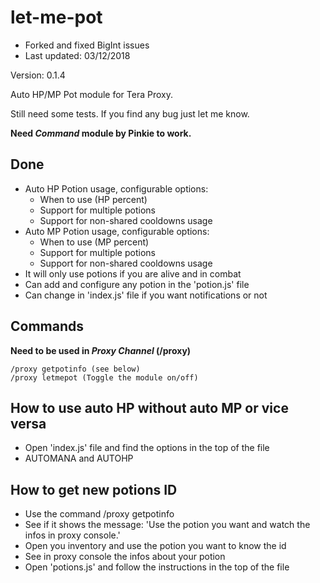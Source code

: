 # let-me-pot

* Forked and fixed BigInt issues
* Last updated: 03/12/2018

Version: 0.1.4

Auto HP/MP Pot module for Tera Proxy.

Still need some tests. If you find any bug just let me know.

**Need _Command_ module by Pinkie to work.**

## Done
 * Auto HP Potion usage, configurable options:
    * When to use (HP percent)
    * Support for multiple potions
    * Support for non-shared cooldowns usage
 * Auto MP Potion usage, configurable options:
    * When to use (MP percent)
    * Support for multiple potions
    * Support for non-shared cooldowns usage
 * It will only use potions if you are alive and in combat
 * Can add and configure any potion in the 'potion.js' file
 * Can change in 'index.js' file if you want notifications or not

## Commands
**Need to be used in _Proxy Channel_ (/proxy)**
```
/proxy getpotinfo (see below)
/proxy letmepot (Toggle the module on/off)
```

## How to use auto HP without auto MP or vice versa
 * Open 'index.js' file and find the options in the top of the file
 * AUTOMANA and AUTOHP

## How to get new potions ID
 * Use the command /proxy getpotinfo
 * See if it shows the message: 'Use the potion you want and watch the infos in proxy console.'
 * Open you inventory and use the potion you want to know the id
 * See in proxy console the infos about your potion
 * Open 'potions.js' and follow the instructions in the top of the file
